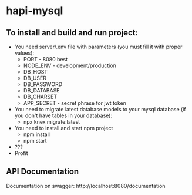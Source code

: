 # hapi-mysql

## To install and build and run project:
- You need server/.env file with parameters (you must fill it with proper values):
  - PORT - 8080 best
  - NODE_ENV - development/production
  - DB_HOST
  - DB_USER
  - DB_PASSWORD
  - DB_DATABASE
  - DB_CHARSET
  - APP_SECRET - secret phrase for jwt token
 - You need to migrate latest database models to your mysql database (if you don't have tables in your database):
    - npx knex migrate:latest
 - You need to install and start npm project
    - npm install
    - npm start
 - ???
 - Profit
 
## API Documentation
Documentation on swagger: http://localhost:8080/documentation
